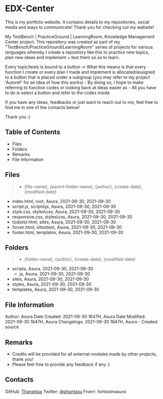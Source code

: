 # EDX-Center

This is my portfolio website. It contains details to my repositories, social media and ways to communicate!
Thank you for checking out my website!

My TestBench | PracticeGround | LearningRoom, Knowledge Management Center project.
This repository was created as part of my "TestBench/PracticeGround/LearningRoom" series of projects for various languages whereby I create a repository like this to practice new topics, plan new ideas and implement + test them so as to learn.

Every topic/tests is bound to a button -> What this means is that every function I create or every plan I made and implement is allocated/assigned to a button that is placed under a subgroup (you may refer to my project 'Autoref' for an idea of how this works)
    - By doing so, I hope to make referring to function codes or looking back at ideas easier as
    - All you have to do is select a button and refer to the codes inside

If you have any ideas, feedbacks or just want to reach out to me, feel free to find me in one of the contacts below!

Thank you :)

## Table of Contents

- Files
- Folders
- Remarks
- File Information

## Files

> - {file-name}, {parent-folder-name}, {author}, {create-date}, {modified-date}

- index.html, root, Asura, 2021-09-30, 2021-09-30
- script.js, scripts\js, Asura, 2021-09-30, 2021-09-30
- style.css, styles\css, Asura, 2021-09-30, 2021-09-30
- responsive.css, styles\css, Asura, 2021-09-30, 2021-09-30
- todolist.html, sites, Asura, 2021-09-30, 2021-09-30
- forum.html, sites\test, Asura, 2021-09-30, 2021-09-30
- footer.html, templates, Asura, 2021-09-30, 2021-09-30

## Folders

> - {folder-name}, {author}, {create-date}, {modified-date}

- scripts, Asura, 2021-09-30, 2021-09-30
  - js, Asura, 2021-09-30, 2021-09-30
- sites, Asura, 2021-09-30, 2021-09-30
- styles, Asura, 2021-09-30, 2021-09-30
- templates, Asura, 2021-09-30, 2021-09-30

## File Information

Author: Asura
Date Created: 2021-09-30 1647H, Asura
Date Modified:
    2021-09-30 1647H, Asura
Changelogs:
    2021-09-30 1647H, Asura
        - Created source

## Remarks

- Credits will be provided for all external modules made by other projects, thank you!
- Please feel free to provide any feedback if any :)

## Contacts

GitHub: [Thanatisia](https://github.com/Thanatisia)
Twitter: [@phantasu](https://twitter.com/phantasu)
Fiverr: fortissimasura
